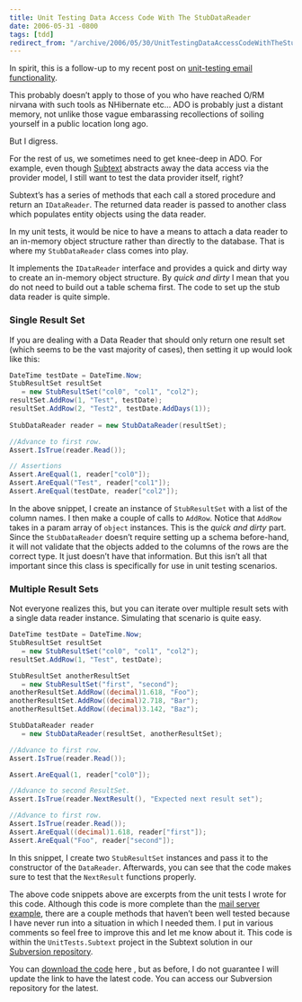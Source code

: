 ```yaml
---
title: Unit Testing Data Access Code With The StubDataReader
date: 2006-05-31 -0800
tags: [tdd]
redirect_from: "/archive/2006/05/30/UnitTestingDataAccessCodeWithTheStubDataReader.aspx/"
---
```


In spirit, this is a follow-up to my recent post on [unit-testing email
functionality](https://haacked.com/archive/2006/05/30/ATestingMailServerForUnitTestingEmailFunctionality.aspx "Testing Mail Server").

This probably doesn’t apply to those of you who have reached O/RM
nirvana with such tools as NHibernate etc... ADO is probably just a
distant memory, not unlike those vague embarassing recollections of
soiling yourself in a public location long ago.

But I digress.

For the rest of us, we sometimes need to get knee-deep in ADO. For
example, even though
[Subtext](http://subtextproject.com/ "Subtext Website") abstracts away
the data access via the provider model, I still want to test the data
provider itself, right?

Subtext’s has a series of methods that each call a stored procedure and
return an `IDataReader`. The returned data reader is passed to another
class which populates entity objects using the data reader.

In my unit tests, it would be nice to have a means to attach a data
reader to an in-memory object structure rather than directly to the
database. That is where my `StubDataReader` class comes into play.

It implements the `IDataReader` interface and provides a quick and dirty
way to create an in-memory object structure. By *quick and dirty* I mean
that you do not need to build out a table schema first. The code to set
up the stub data reader is quite simple.

### Single Result Set

If you are dealing with a Data Reader that should only return one result
set (which seems to be the vast majority of cases), then setting it up
would look like this:

```csharp
DateTime testDate = DateTime.Now;
StubResultSet resultSet 
   = new StubResultSet("col0", "col1", "col2");
resultSet.AddRow(1, "Test", testDate);
resultSet.AddRow(2, "Test2", testDate.AddDays(1));
            
StubDataReader reader = new StubDataReader(resultSet);

//Advance to first row.
Assert.IsTrue(reader.Read());

// Assertions            
Assert.AreEqual(1, reader["col0"]);
Assert.AreEqual("Test", reader["col1"]);
Assert.AreEqual(testDate, reader["col2"]);
```

In the above snippet, I create an instance of `StubResultSet` with a
list of the column names. I then make a couple of calls to `AddRow`.
Notice that `AddRow` takes in a param array of `object` instances. This
is the *quick and dirty* part. Since the `StubDataReader` doesn’t
require setting up a schema before-hand, it will not validate that the
objects added to the columns of the rows are the correct type. It just
doesn’t have that information. But this isn’t all that important since
this class is specifically for use in unit testing scenarios.

### Multiple Result Sets

Not everyone realizes this, but you can iterate over multiple result
sets with a single data reader instance. Simulating that scenario is
quite easy.

```csharp
DateTime testDate = DateTime.Now;
StubResultSet resultSet 
   = new StubResultSet("col0", "col1", "col2");
resultSet.AddRow(1, "Test", testDate);

StubResultSet anotherResultSet 
   = new StubResultSet("first", "second");
anotherResultSet.AddRow((decimal)1.618, "Foo");
anotherResultSet.AddRow((decimal)2.718, "Bar");
anotherResultSet.AddRow((decimal)3.142, "Baz");

StubDataReader reader 
   = new StubDataReader(resultSet, anotherResultSet);

//Advance to first row.
Assert.IsTrue(reader.Read());

Assert.AreEqual(1, reader["col0"]);

//Advance to second ResultSet.
Assert.IsTrue(reader.NextResult(), "Expected next result set");

//Advance to first row.
Assert.IsTrue(reader.Read());
Assert.AreEqual((decimal)1.618, reader["first"]);
Assert.AreEqual("Foo", reader["second"]);
```

In this snippet, I create two `StubResultSet` instances and pass it to
the constructor of the `DataReader`. Afterwards, you can see that the
code makes sure to test that the `NextResult` functions properly.

The above code snippets above are excerpts from the unit tests I wrote
for this code. Although this code is more complete than the [mail server
example](https://haacked.com/archive/2006/05/30/ATestingMailServerForUnitTestingEmailFunctionality.aspx "Testing Mail Server"),
there are a couple methods that haven’t been well tested because I have
never run into a situation in which I needed them. I put in various
comments so feel free to improve this and let me know about it. This
code is within the `UnitTests.Subtext` project in the Subtext solution
in our [Subversion
repository](http://subtextproject.com/Home/About/ViewTheCode/tabid/116/Default.aspx "View the Code").

You can [download the
code](https://haacked.com/code/StubDataReader.zip "StubDataReader code")
here , but as before, I do not guarantee I will update the link to have
the latest code. You can access our Subversion repository for the
latest.

